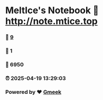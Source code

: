 # MeltIce's Notebook :link: http://note.mtice.top 
### :page_facing_up: [9](http://note.mtice.top/tag.html) 
### :speech_balloon: 1 
### :hibiscus: 6950 
### :alarm_clock: 2025-04-19 13:29:03 
### Powered by :heart: [Gmeek](https://github.com/Meekdai/Gmeek)
